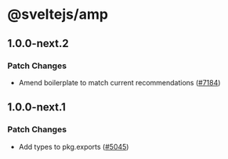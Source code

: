 # @sveltejs/amp

## 1.0.0-next.2

### Patch Changes

- Amend boilerplate to match current recommendations ([#7184](https://github.com/sveltejs/kit/pull/7184))

## 1.0.0-next.1

### Patch Changes

- Add types to pkg.exports ([#5045](https://github.com/sveltejs/kit/pull/5045))
